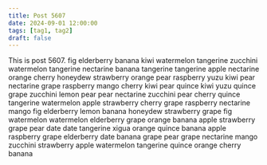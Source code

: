 ```yaml
---
title: Post 5607
date: 2024-09-01 12:00:00
tags: [tag1, tag2]
draft: false
---
```

This is post 5607.
fig
elderberry
banana
kiwi
watermelon
tangerine
zucchini
watermelon
tangerine
nectarine
banana
tangerine
tangerine
apple
nectarine
orange
cherry
honeydew
strawberry
orange
pear
raspberry
yuzu
kiwi
pear
nectarine
grape
raspberry
mango
cherry
kiwi
pear
quince
kiwi
yuzu
quince
grape
zucchini
lemon
pear
pear
nectarine
zucchini
pear
cherry
quince
tangerine
watermelon
apple
strawberry
cherry
grape
raspberry
nectarine
mango
fig
elderberry
lemon
banana
honeydew
strawberry
grape
fig
watermelon
watermelon
elderberry
grape
orange
banana
apple
strawberry
grape
pear
date
date
tangerine
xigua
orange
quince
banana
apple
raspberry
grape
elderberry
date
banana
grape
pear
grape
nectarine
mango
zucchini
strawberry
apple
watermelon
tangerine
quince
orange
cherry
banana
